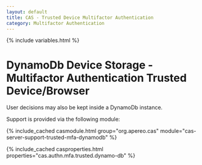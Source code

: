 ```yaml
---
layout: default
title: CAS - Trusted Device Multifactor Authentication
category: Multifactor Authentication
---
```


{% include variables.html %}

# DynamoDb Device Storage - Multifactor Authentication Trusted Device/Browser

User decisions may also be kept inside a DynamoDb instance.

Support is provided via the following module:

{% include_cached casmodule.html group="org.apereo.cas" module="cas-server-support-trusted-mfa-dynamodb" %}

{% include_cached casproperties.html properties="cas.authn.mfa.trusted.dynamo-db" %}
